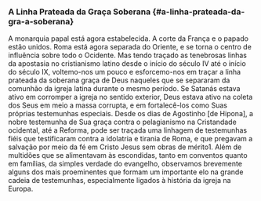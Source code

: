 ### A Linha Prateada da Graça Soberana {#a-linha-prateada-da-gra-a-soberana}

A monarquia papal está agora estabelecida. A corte da França e o papado estão unidos. Roma está agora separada do Oriente, e se torna o centro de influência sobre todo o Ocidente. Mas tendo traçado as tenebrosas linhas da apostasia no cristianismo latino desde o início do século IV até o início do século IX, voltemo-nos um pouco e esforcemo-nos em traçar a linha prateada da soberana graça de Deus naqueles que se separaram da comunhão da igreja latina durante o mesmo período. Se Satanás estava ativo em corromper a igreja no sentido exterior, Deus estava ativo na coleta dos Seus em meio a massa corrupta, e em fortalecê-los como Suas próprias testemunhas especiais. Desde os dias de Agostinho [de Hipona], a nobre testemunha de Sua graça contra o pelagianismo na Cristandade ocidental, até a Reforma, pode ser traçada uma linhagem de testemunhas fiéis que testificaram contra a idolatria e tirania de Roma, e que pregavam a salvação por meio da fé em Cristo Jesus sem obras de mérito1\. Além de multidões que se alimentavam às escondidas, tanto em conventos quanto em famílias, da simples verdade do evangelho, observamos brevemente alguns dos mais proeminentes que formam um importante elo na grande cadeia de testemunhas, especialmente ligados à história da igreja na Europa.